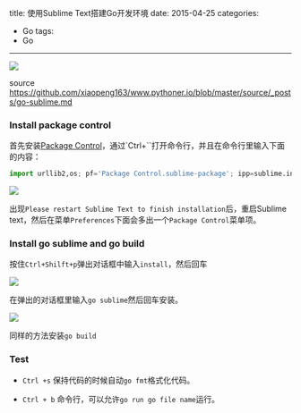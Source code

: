 title: 使用Sublime Text搭建Go开发环境
date: 2015-04-25
categories:
- Go
tags:
- Go
---

![](/thumbnails/install-go-from-source/1.png)

source https://github.com/xiaopeng163/www.pythoner.io/blob/master/source/_posts/go-sublime.md

### Install package control

首先安装[Package Control](https://packagecontrol.io/)，通过`Ctrl+``打开命令行，并且在命令行里输入下面的内容：

```python
import urllib2,os; pf='Package Control.sublime-package'; ipp=sublime.installed_packages_path(); os.makedirs(ipp) if not os.path.exists(ipp) else None; urllib2.install_opener(urllib2.build_opener(urllib2.ProxyHandler())); open(os.path.join(ipp,pf),'wb').write(urllib2.urlopen('http://sublime.wbond.net/'+pf.replace(' ','%20')).read()); print 'Please restart Sublime Text to finish installation'
```

![](/thumbnails/go-sublime/1.png)

出现`Please restart Sublime Text to finish installation`后，重启Sublime text，然后在菜单`Preferences`下面会多出一个`Package Control`菜单项。

### Install go sublime and go build

按住`Ctrl+Shilft+p`弹出对话框中输入`install`，然后回车

![](/thumbnails/go-sublime/2.png)

在弹出的对话框里输入`go sublime`然后回车安装。

![](/thumbnails/go-sublime/3.png)

同样的方法安装`go build`

### Test

* `Ctrl +s` 保持代码的时候自动`go fmt`格式化代码。

* `Ctrl + b` 命令行，可以允许`go run go file name`运行。
